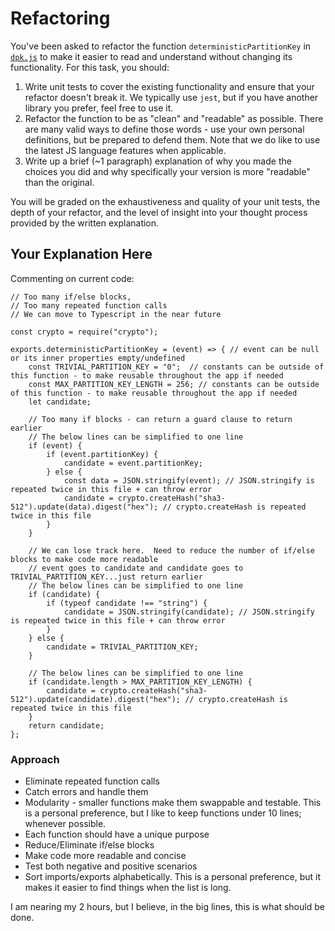 # Refactoring

You've been asked to refactor the function `deterministicPartitionKey` in [`dpk.js`](dpk.js) to make it easier to read and understand without changing its functionality. For this task, you should:

1. Write unit tests to cover the existing functionality and ensure that your refactor doesn't break it. We typically use `jest`, but if you have another library you prefer, feel free to use it.
2. Refactor the function to be as "clean" and "readable" as possible. There are many valid ways to define those words - use your own personal definitions, but be prepared to defend them. Note that we do like to use the latest JS language features when applicable.
3. Write up a brief (~1 paragraph) explanation of why you made the choices you did and why specifically your version is more "readable" than the original.

You will be graded on the exhaustiveness and quality of your unit tests, the depth of your refactor, and the level of insight into your thought process provided by the written explanation.

## Your Explanation Here


Commenting on current code: 
    
    // Too many if/else blocks,
    // Too many repeated function calls
    // We can move to Typescript in the near future

    const crypto = require("crypto");
    
    exports.deterministicPartitionKey = (event) => { // event can be null or its inner properties empty/undefined
        const TRIVIAL_PARTITION_KEY = "0";  // constants can be outside of this function - to make reusable throughout the app if needed
        const MAX_PARTITION_KEY_LENGTH = 256; // constants can be outside of this function - to make reusable throughout the app if needed
        let candidate;
    
        // Too many if blocks - can return a guard clause to return earlier
        // The below lines can be simplified to one line
        if (event) {
            if (event.partitionKey) {
                candidate = event.partitionKey;
            } else {
                const data = JSON.stringify(event); // JSON.stringify is repeated twice in this file + can throw error
                candidate = crypto.createHash("sha3-512").update(data).digest("hex"); // crypto.createHash is repeated twice in this file
            }
        }

        // We can lose track here.  Need to reduce the number of if/else blocks to make code more readable
        // event goes to candidate and candidate goes to TRIVIAL_PARTITION_KEY...just return earlier
        // The below lines can be simplified to one line
        if (candidate) {
            if (typeof candidate !== "string") {
                candidate = JSON.stringify(candidate); // JSON.stringify is repeated twice in this file + can throw error
            }
        } else {
            candidate = TRIVIAL_PARTITION_KEY;
        }

        // The below lines can be simplified to one line
        if (candidate.length > MAX_PARTITION_KEY_LENGTH) {
            candidate = crypto.createHash("sha3-512").update(candidate).digest("hex"); // crypto.createHash is repeated twice in this file
        }
        return candidate;
    };

### Approach
* Eliminate repeated function calls
* Catch errors and handle them
* Modularity - smaller functions make them swappable and testable.  This is a personal preference, but I like to keep functions under 10 lines; whenever possible.
* Each function should have a unique purpose
* Reduce/Eliminate if/else blocks
* Make code more readable and concise
* Test both negative and positive scenarios
* Sort imports/exports alphabetically.  This is a personal preference, but it makes it easier to find things when the list is long.

I am nearing my 2 hours, but I believe, in the big lines, this is what should be done.
